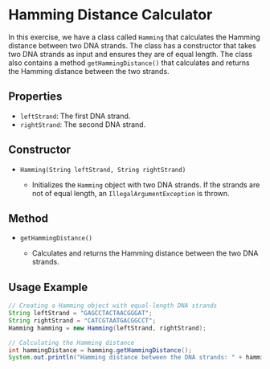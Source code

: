 # Hamming Distance Calculator

In this exercise, we have a class called `Hamming` that calculates the Hamming distance between two DNA strands. The class has a constructor that takes two DNA strands as input and ensures they are of equal length. The class also contains a method `getHammingDistance()` that calculates and returns the Hamming distance between the two strands.

## Properties

- `leftStrand`: The first DNA strand.
- `rightStrand`: The second DNA strand.

## Constructor

- `Hamming(String leftStrand, String rightStrand)`

    - Initializes the `Hamming` object with two DNA strands. If the strands are not of equal length, an `IllegalArgumentException` is thrown.

## Method

- `getHammingDistance()`

    - Calculates and returns the Hamming distance between the two DNA strands.

## Usage Example

```java
// Creating a Hamming object with equal-length DNA strands
String leftStrand = "GAGCCTACTAACGGGAT";
String rightStrand = "CATCGTAATGACGGCCT";
Hamming hamming = new Hamming(leftStrand, rightStrand);

// Calculating the Hamming distance
int hammingDistance = hamming.getHammingDistance();
System.out.println("Hamming distance between the DNA strands: " + hammingDistance); // Output: Hamming distance between the DNA strands: 7

